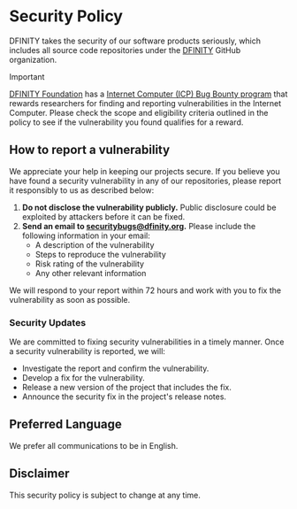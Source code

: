 # Security Policy

DFINITY takes the security of our software products seriously, which includes all source code repositories under the [DFINITY](https://github.com/dfinity) GitHub organization.

> [!IMPORTANT]
> [DFINITY Foundation](https://dfinity.org) has a [Internet Computer (ICP) Bug Bounty program](https://dfinity.org/bug-bounty/) that rewards researchers for finding and reporting vulnerabilities in the Internet Computer. Please check the scope and eligibility criteria outlined in the policy to see if the vulnerability you found qualifies for a reward.

## How to report a vulnerability

We appreciate your help in keeping our projects secure.
If you believe you have found a security vulnerability in any of our repositories, please report it responsibly to us as described below:

1. **Do not disclose the vulnerability publicly.** Public disclosure could be exploited by attackers before it can be fixed.
2. **Send an email to securitybugs@dfinity.org.** Please include the following information in your email:
    * A description of the vulnerability
    * Steps to reproduce the vulnerability
    * Risk rating of the vulnerability
    * Any other relevant information

We will respond to your report within 72 hours and work with you to fix the vulnerability as soon as possible.

### Security Updates

We are committed to fixing security vulnerabilities in a timely manner. Once a security vulnerability is reported, we will:

* Investigate the report and confirm the vulnerability.
* Develop a fix for the vulnerability.
* Release a new version of the project that includes the fix.
* Announce the security fix in the project's release notes.

## Preferred Language

We prefer all communications to be in English.

## Disclaimer

This security policy is subject to change at any time.

